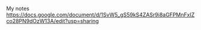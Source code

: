 My notes https://docs.google.com/document/d/1SvW5_gS59kS4ZASr9i8aGFPMnFxIZco28PN9dOzW13A/edit?usp=sharing
